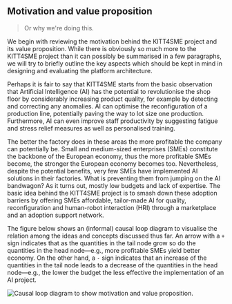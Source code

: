Motivation and value proposition
--------------------------------
> Or why we're doing this.

We begin with reviewing the motivation behind the KITT4SME project
and its value proposition. While there is obviously so much more to
the KITT4SME project than it can possibly be summarised in a few paragraphs,
we will try to briefly outline the key aspects which should be kept
in mind in designing and evaluating the platform architecture.

Perhaps it is fair to say that KITT4SME starts from the basic observation
that Artificial Intelligence (AI) has the potential to revolutionise
the shop floor by considerably increasing product quality, for example
by detecting and correcting any anomalies. AI can optimise the reconfiguration
of a production line, potentially paving the way to lot size one production.
Furthermore, AI can even improve staff productivity by suggesting fatigue
and stress relief measures as well as personalised training.

The better the factory does in these areas the more profitable the company
can potentially be. Small and medium-sized enterprises (SMEs) constitute
the backbone of the European economy, thus the more profitable SMEs become,
the stronger the European economy becomes too. Nevertheless, despite
the potential benefits, very few SMEs have implemented AI solutions
in their factories. What is preventing them from jumping on the AI
bandwagon? As it turns out, mostly low budgets and lack of expertise.
The basic idea behind the KITT4SME project is to smash down these adoption
barriers by offering SMEs affordable, tailor-made AI for quality,
reconfiguration and human-robot interaction (HRI) through a marketplace
and an adoption support network.

The figure below shows an (informal) causal loop diagram to visualise
the relation among the ideas and concepts discussed thus far. An arrow
with a `+` sign indicates that as the quantities in the tail node grow
so do the quantities in the head node—e.g., more profitable SMEs yield
better economy. On the other hand, a `-` sign indicates that an increase
of the quantities in the tail node leads to a decrease of the quantities
in the head node—e.g., the lower the budget the less effective the
implementation of an AI project.


![Causal loop diagram to show motivation and value proposition.][idea]




[idea]: ./idea.png
